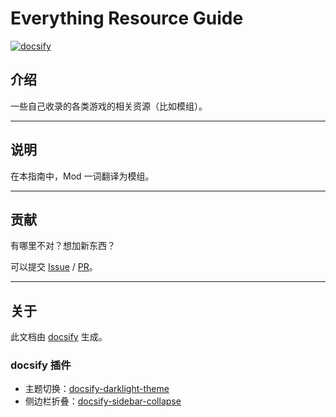 # Everything Resource Guide

[![docsify](https://img.shields.io/static/v1?label=docsify&message=%E5%9C%A8%E7%BA%BF%E6%B5%8F%E8%A7%88&color=brightgreen&style=flat-square)](https://lyaiya.github.io/Everything-Resource-Guide/)

## 介绍

一些自己收录的各类游戏的相关资源（比如模组）。

---

## 说明

在本指南中，Mod 一词翻译为模组。

---

## 贡献

有哪里不对？想加新东西？

可以提交 [Issue](https://github.com/Lyaiya/Everything-Resource-Guide/issues) / [PR](https://github.com/Lyaiya/Everything-Resource-Guide/pulls)。

---

## 关于

此文档由 [docsify](https://docsify.js.org/) 生成。

### docsify 插件

- 主题切换：[docsify-darklight-theme](https://docsify-darklight-theme.boopathikumar.me/)
- 侧边栏折叠：[docsify-sidebar-collapse](https://github.com/iPeng6/docsify-sidebar-collapse)
